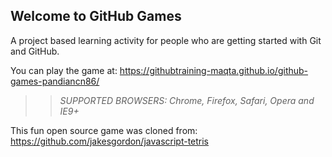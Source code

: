 ## Welcome to GitHub Games

A project based learning activity for people who are getting started with Git and GitHub.

You can play the game at: https://githubtraining-maqta.github.io/github-games-pandiancn86/

>> _*SUPPORTED BROWSERS*: Chrome, Firefox, Safari, Opera and IE9+_

This fun open source game was cloned from: https://github.com/jakesgordon/javascript-tetris

